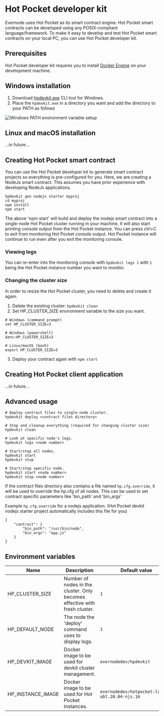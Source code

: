 # Hot Pocket developer kit
Evernode uses Hot Pocket as its smart contract engine. Hot Pocket smart contracts can be developed using any POSIX-compliant language/framework. To make it easy to develop and test Hot Pocket smart contracts on your local PC, you can use Hot Pocket developer kit.

## Prerequisites
Hot Pocket developer kit requires you to install [Docker Engine](https://docs.docker.com/engine/install/) on your development machine.

## Windows installation
1. Download [hpdevkit.exe](https://github.com/HotPocketDev/evernode-sdk/releases/download/hpdevkit-win-0.1.0/hpdevkit.exe) CLI tool for Windows.
2. Place the `hpdevkit.exe` in a directory you want and add the directory to your PATH as follows
<img alt="Windows PATH environment variable setup" src="https://user-images.githubusercontent.com/33562092/174452298-4771127c-247b-4cf6-8bcc-3fff00af08e1.png">

## Linux and macOS installation
...in future...

## Creating Hot Pocket smart contract
You can use the Hot Pocket developer kit to generate smart contract projects so everything is pre-configured for you. Here, we are creating a NodeJs smart contract. This assumes you have prior experience with developing NodeJs applications.
```
hpdevkit gen nodejs starter myproj
cd myproj
npm install
npm start
```
The above 'npm start' will build and deploy the nodejs smart contract into a single-node Hot Pocket cluster running in your machine. It will also start printing console output from the Hot Pocket instance. You can press ctrl+C to exit from monitoring Hot Pocket console output. Hot Pocket instance will continue to run even after you exit the monitoring console.

### Viewing logs
You can re-enter into the monitoring console with `hpdevkit logs 1` with `1` being the Hot Pocket instance number you want to monitor.

### Changing the cluster size
In order to resize the Hot Pocket cluster, you need to delete and create it again.
1. Delete the existing cluster: `hpdevkit clean`
2. Set HP_CLUSTER_SIZE environment variable to the size you want.
```
# Windows (command prompt)
set HP_CLUSTER_SIZE=3

# Windows (powershell)
$env:HP_CLUSTER_SIZE=3

# Linux/macOS (bash)
export HP_CLUSTER_SIZE=3
```
3. Deploy your contract again with `npm start`

## Creating Hot Pocket client application
...in future...

## Advanced usage
```
# Deploy contract files to single-node cluster.
hpdevkit deploy <contract files directory>

# Stop and cleanup everything (required for changing cluster size)
hpdevkit clean

# Look at specific node's logs.
hpdevkit logs <node number>

# Start/stop all nodes.
hpdevkit start
hpdevkit stop

# Start/stop specific node.
hpdevkit start <node number>
hpdevkit stop <node number>
```

If the contract files directory also contains a file named `hp.cfg.override`, it will be used to override the hp.cfg of all nodes. This can be used to set contract specific parameters like 'bin_path' and 'bin_args'

Example `hp.cfg.override` for a nodejs application. (Hot Pocket devkit nodejs starter project automatically includes this file for you)
```
{
    "contract": {
        "bin_path": "/usr/bin/node",
        "bin_args": "app.js"
    }
}
```

## Environment variables
| Name | Description | Default value |
| --- | --- | --- |
| HP_CLUSTER_SIZE | Number of nodes in the cluster. Only becomes effective with fresh cluster. | `1` |
| HP_DEFAULT_NODE | The node the 'deploy' command uses to display logs. | `1` |
| HP_DEVKIT_IMAGE | Docker image to be used for devkit cluster management. | `evernodedev/hpdevkit` |
| HP_INSTANCE_IMAGE | Docker image to be used for Hot Pocket instances. | `evernodedev/hotpocket:latest-ubt.20.04-njs.16` |
